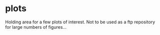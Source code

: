 # plots

Holding area for a few plots of interest. Not to be used as a ftp repository for large numbers of figures...

